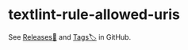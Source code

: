 # textlint-rule-allowed-uris

See [Releases🎉](https://github.com/lumirlumir/npm-textlint-rule-allowed-uris/releases) and [Tags🏷️](https://github.com/lumirlumir/npm-textlint-rule-allowed-uris/tags) in GitHub.

